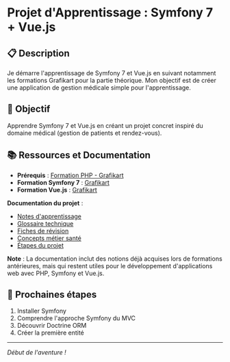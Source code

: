 # Projet d'Apprentissage : Symfony 7 + Vue.js

## 📋 Description

Je démarre l'apprentissage de Symfony 7 et Vue.js en suivant notamment les formations Grafikart pour la partie théorique. Mon objectif est de créer une application de gestion médicale simple pour l'apprentissage.

## 🎯 Objectif

Apprendre Symfony 7 et Vue.js en créant un projet concret inspiré du domaine médical (gestion de patients et rendez-vous).

## 📚 Ressources et Documentation

- **Prérequis** : [Formation PHP - Grafikart](https://grafikart.fr/formations/php)
- **Formation Symfony 7** : [Grafikart](https://grafikart.fr/formations/apprendre-symfony-7)
- **Formation Vue.js** : [Grafikart](https://grafikart.fr/formations/vuejs)

**Documentation du projet** :

- [Notes d'apprentissage](docs/NOTES-APPRENTISSAGE.md)
- [Glossaire technique](docs/GLOSSAIRE.md)
- [Fiches de révision](docs/fiches-revision/INDEX-FICHES.md)
- [Concepts métier santé](docs/CONCEPTS-METIER-SANTE.md)
- [Étapes du projet](docs/projet/PREPARATION-PROJET.md)

**Note** : La documentation inclut des notions déjà acquises lors de formations antérieures, mais qui restent utiles pour le développement d'applications web avec PHP, Symfony et Vue.js.

## 🚀 Prochaines étapes

1. Installer Symfony
2. Comprendre l'approche Symfony du MVC
3. Découvrir Doctrine ORM
4. Créer la première entité

---

*Début de l'aventure !*
